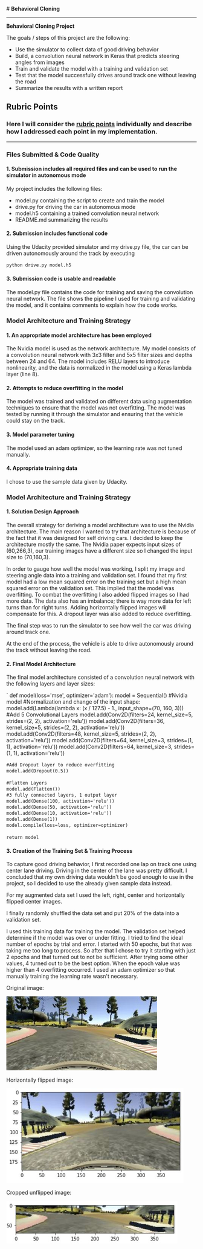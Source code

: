 ﻿﻿﻿﻿﻿﻿# **Behavioral Cloning** 

---

**Behavioral Cloning Project**

The goals / steps of this project are the following:

* Use the simulator to collect data of good driving behavior
* Build, a convolution neural network in Keras that predicts steering angles from images
* Train and validate the model with a training and validation set
* Test that the model successfully drives around track one without leaving the road
* Summarize the results with a written report


[//]: # (Image References)

[image1]: ./onbewerkt.JPG "Original image"
[image3]: ./crop.JPG "Cropped image"
[image2]: ./flip.JPG "Horizontally flipped image"

## Rubric Points
### Here I will consider the [rubric points](https://review.udacity.com/#!/rubrics/432/view) individually and describe how I addressed each point in my implementation.  

---
### Files Submitted & Code Quality

#### 1. Submission includes all required files and can be used to run the simulator in autonomous mode

My project includes the following files:

* model.py containing the script to create and train the model
* drive.py for driving the car in autonomous mode
* model.h5 containing a trained convolution neural network 
* README.md summarizing the results

#### 2. Submission includes functional code
Using the Udacity provided simulator and my drive.py file, the car can be driven autonomously around the track by executing 
```sh
python drive.py model.h5
```

#### 3. Submission code is usable and readable

The model.py file contains the code for training and saving the convolution neural network. The file shows the pipeline I used for training and validating the model, and it contains comments to explain how the code works.

### Model Architecture and Training Strategy

#### 1. An appropriate model architecture has been employed

The Nvidia model is used as the network architecture. My model consists of a convolution neural network with 3x3 filter and 5x5 filter sizes and depths between 24 and 64. The model includes RELU layers to introduce nonlinearity, and the data is normalized in the model using a Keras lambda layer (line 8). 

#### 2. Attempts to reduce overfitting in the model

The model was trained and validated on different data using augmentation techniques to ensure that the model was not overfitting. The model was tested by running it through the simulator and ensuring that the vehicle could stay on the track.

#### 3. Model parameter tuning

The model used an adam optimizer, so the learning rate was not tuned manually.

#### 4. Appropriate training data

I chose to use the sample data given by Udacity. 

### Model Architecture and Training Strategy

#### 1. Solution Design Approach

The overall strategy for deriving a model architecture was to use the Nvidia architecture. The main reason I wanted to try that architecture is because of the fact that it was designed for self driving cars. I decided to keep the architecture mostly the same. The Nvidia paper expects input sizes of (60,266,3), our training images have a different size so I changed the input size to (70,160,3).

In order to gauge how well the model was working, I split my image and steering angle data into a training and validation set. I found that my first model had a low mean squared error on the training set but a high mean squared error on the validation set. This implied that the model was overfitting. To combat the overfitting I also added flipped images so I had more data. The data also has an imbalance; there is way more data for left turns than for right turns. Adding horizontally flipped images will compensate for this. A dropout layer was also added to reduce overfitting.

The final step was to run the simulator to see how well the car was driving around track one. 

At the end of the process, the vehicle is able to drive autonomously around the track without leaving the road.

#### 2. Final Model Architecture

The final model architecture consisted of a convolution neural network with the following layers and layer sizes:

`   def model(loss='mse', optimizer='adam'):
    model = Sequential()
    #Nvidia model
    #Normalization and change of the input shape:
    model.add(Lambda(lambda x:  (x / 127.5) - 1., input_shape=(70, 160, 3)))
    #Add 5 Convolutional Layers
    model.add(Conv2D(filters=24, kernel_size=5, strides=(2, 2), activation='relu'))
    model.add(Conv2D(filters=36, kernel_size=5, strides=(2, 2), activation='relu'))
    model.add(Conv2D(filters=48, kernel_size=5, strides=(2, 2), activation='relu'))
    model.add(Conv2D(filters=64, kernel_size=3, strides=(1, 1), activation='relu'))
    model.add(Conv2D(filters=64, kernel_size=3, strides=(1, 1), activation='relu'))
    
    #Add Dropout layer to reduce overfitting
    model.add(Dropout(0.5))

    #Flatten Layers
    model.add(Flatten())
    #3 fully connected layers, 1 output layer
    model.add(Dense(100, activation='relu'))
    model.add(Dense(50, activation='relu'))
    model.add(Dense(10, activation='relu'))
    model.add(Dense(1))
    model.compile(loss=loss, optimizer=optimizer)

    return model 



#### 3. Creation of the Training Set & Training Process

To capture good driving behavior, I first recorded one lap on track one using center lane driving. Driving in the center of the lane was pretty difficult. I concluded that my own driving data wouldn't be good enough to use in the project, so I decided to use the already given sample data instead.

For my augmented data set I used the left, right, center and horizontally flipped center images.

I finally randomly shuffled the data set and put 20% of the data into a validation set. 

I used this training data for training the model. The validation set helped determine if the model was over or under fitting. I tried to find the ideal number of epochs by trial and error. I started with 50 epochs, but that was taking me too long to process. So after that I chose to try it starting with just 2 epochs and that turned out to not be sufficient. After trying some other values, 4 turned out to be the best option. When the epoch value was higher than 4 overfitting occurred. I used an adam optimizer so that manually training the learning rate wasn't necessary.

Original image:

![alt_text][image1]

Horizontally flipped image:

![alt_text][image2]

Cropped unflipped image:

![alt_text][image3]




